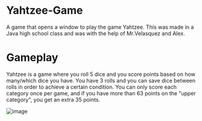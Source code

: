 # Yahtzee-Game
A game that opens a window to play the game Yahtzee. 
This was made in a Java high school class and was with the help of Mr.Velasquez and Alex. 

# Gameplay
Yahtzee is a game where you roll 5 dice and you score points based on how many/which dice you have. You have 3 rolls and you can save dice between rolls in order to achieve a certain condition. 
You can only score each category once per game, and if you have more than 63 points on the "upper category", you get an extra 35 points. 



![image](https://github.com/Draken42/Yahtzee-Game/assets/126243150/82b856f3-ad6f-42cb-8162-6476a66b5632)













